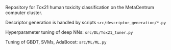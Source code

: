 Repository for Tox21 human toxicity classification on the MetaCentrum computer cluster.



Descriptor generation is handled by scripts `src/descriptor_generation/*.py`

Hyperparameter tuning of deep NNs: `src/DL/Tox21_tuner.py`

Tuning of GBDT, SVMs, AdaBoost: `src/ML/ML.py`
